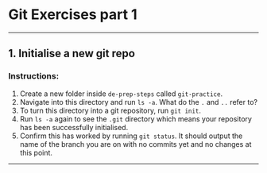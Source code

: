 # Git Exercises part 1

---

## 1. Initialise a new git repo

### Instructions:

1. Create a new folder inside `de-prep-steps` called `git-practice`.
2. Navigate into this directory and run `ls -a`. What do the `.` and `..` refer to?
3. To turn this directory into a git repository, run `git init`.
4. Run `ls -a` again to see the `.git` directory which means your repository has been successfully initialised.
5. Confirm this has worked by running `git status`. It should output the name of the branch you are on with no commits yet and no changes at this point.

---
